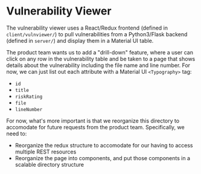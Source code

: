 # Vulnerability Viewer

The vulnerability viewer uses a React/Redux frontend (defined in `client/vulnviewer/`) to pull vulnerabilities from a Python3/Flask backend (defined in `server/`) and display them in a Material UI table.

The product team wants us to add a "drill-down" feature, where a user can click on any row in the vulnerability table and be taken to a page that shows details about the vulnerability including the file name and line number. For now, we can just list out each attribute with a Material UI `<Typography>` tag:
 - `id`
 - `title`
 - `riskRating`
 - `file`
 - `lineNumber`
 
For now, what's more important is that we reorganize this directory to accomodate for future requests from the product team. Specifically, we need to:
 - Reorganize the redux structure to accomodate for our having to access multiple REST resources
 - Reorganize the page into components, and put those components in a scalable directory structure
